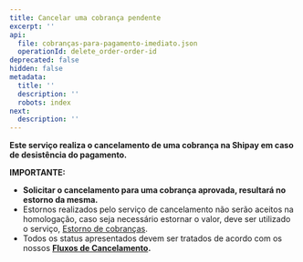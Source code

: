 ```yaml
---
title: Cancelar uma cobrança pendente
excerpt: ''
api:
  file: cobranças-para-pagamento-imediato.json
  operationId: delete_order-order-id
deprecated: false
hidden: false
metadata:
  title: ''
  description: ''
  robots: index
next:
  description: ''
---
```

**Este serviço realiza o cancelamento de uma cobrança na Shipay em caso de desistência do pagamento.**

**IMPORTANTE:** 

- **Solicitar o cancelamento para uma cobrança aprovada, resultará no estorno da mesma.**
- Estornos realizados pelo serviço de cancelamento não serão aceitos na homologação, caso seja necessário estornar o valor, deve ser utilizado o serviço, [Estorno de cobranças](https://shipay-documentation.readme.io/reference/delete_order-order-id-refund-1).
- Todos os status apresentados devem ser tratados de acordo com os nossos **[Fluxos de Cancelamento](https://docs.shipay.com.br/flows-cancellation-reversal).**